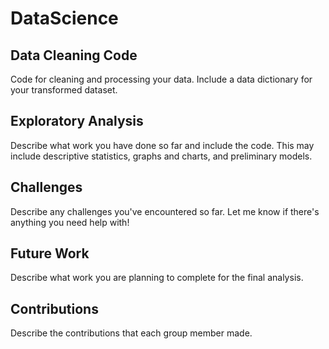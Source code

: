 # DataScience

## Data Cleaning Code
Code for cleaning and processing your data. Include a data dictionary for your transformed dataset.
## Exploratory Analysis
Describe what work you have done so far and include the code. This may include descriptive statistics, graphs and charts, and preliminary models.
## Challenges
Describe any challenges you've encountered so far. Let me know if there's anything you need help with!
## Future Work
Describe what work you are planning to complete for the final analysis.
## Contributions
Describe the contributions that each group member made.
